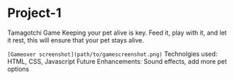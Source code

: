 # Project-1
Tamagotchi Game
Keeping your pet alive is key. Feed it, play with it, and let it rest, this will ensure that your pet stays alive.

`[Gameover screenshot](path/to/gamescreenshot.png)`
Technolgies used: HTML, CSS, Javascript
Future Enhancements: Sound effects, add more pet options